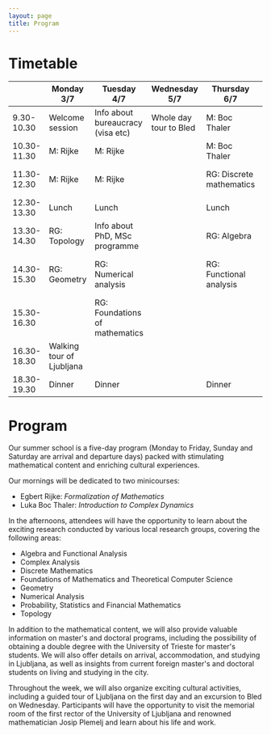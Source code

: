 ```yaml
---
layout: page
title: Program
---
```


# Timetable

<table>
  <thead>
    <tr>
      <th>&nbsp;</th>
      <th>Monday 3/7</th>
      <th>Tuesday 4/7</th>
      <th>Wednesday 5/7</th>
      <th>Thursday 6/7</th>
      <th>Friday 7/7</th>
    </tr>
  </thead>
  <tbody>
    <tr>
      <td>9.30-10.30</td>
      <td>Welcome session</td>
      <td>Info about bureaucracy (visa etc)</td>
      <td>Whole day tour to Bled</td>
      <td>M:         Boc Thaler</td>
      <td>M:         Boc Thaler</td>
    </tr>
    <tr>
      <td>10.30-11.30</td>
      <td>M:         Rijke</td>
      <td>M:         Rijke</td>
      <td>&nbsp;</td>
      <td>M:         Boc Thaler</td>
      <td>M:         Boc Thaler</td>
    </tr>
    <tr>
      <td>11.30-12.30</td>
      <td>M:         Rijke</td>
      <td>M:         Rijke</td>
      <td>&nbsp;</td>
      <td>RG:             Discrete mathematics</td>
      <td>Talk with international students</td>
    </tr>
    <tr>
      <td>12.30-13.30</td>
      <td>Lunch</td>
      <td>Lunch</td>
      <td>&nbsp;</td>
      <td>Lunch</td>
      <td>Lunch</td>
    </tr>
    <tr>
      <td>13.30-14.30</td>
      <td>RG:             Topology</td>
      <td>Info about PhD, MSc programme</td>
      <td>&nbsp;</td>
      <td>RG:             Algebra</td>
      <td>RG:             Complex analysis</td>
    </tr>
    <tr>
      <td>14.30-15.30</td>
      <td>RG:             Geometry</td>
      <td>RG:             Numerical analysis</td>
      <td>&nbsp;</td>
      <td>RG:             Functional analysis</td>
      <td>RG:             Probability and statistics</td>
    </tr>
    <tr>
      <td>15.30-16.30</td>
      <td>&nbsp;</td>
      <td>RG:             Foundations of mathematics</td>
      <td>&nbsp;</td>
      <td>&nbsp;</td>
      <td>Goodbye session</td>
    </tr>
    <tr>
      <td>16.30-18.30</td>
      <td>Walking tour of Ljubljana</td>
      <td>&nbsp;</td>
      <td>&nbsp;</td>
      <td>&nbsp;</td>
      <td>&nbsp;</td>
    </tr>
    <tr>
      <td>18.30-19.30</td>
      <td>Dinner</td>
      <td>Dinner</td>
      <td>&nbsp;</td>
      <td>Dinner</td>
      <td>Dinner</td>
    </tr>
  </tbody>
</table>


# Program

Our summer school is a five-day program (Monday to Friday, Sunday and Saturday are arrival and departure days) packed with stimulating mathematical content and enriching cultural experiences.

Our mornings will be dedicated to two minicourses:
- Egbert Rijke: *Formalization of Mathematics*
- Luka Boc Thaler: *Introduction to Complex Dynamics*

In the afternoons, attendees will have the opportunity to learn about the exciting research conducted by various local research groups, covering the following areas:
- Algebra and Functional Analysis
- Complex Analysis
- Discrete Mathematics
- Foundations of Mathematics and Theoretical Computer Science
- Geometry
- Numerical Analysis
- Probability, Statistics and Financial Mathematics
- Topology

In addition to the mathematical content, we will also provide valuable information on master's and doctoral programs, including the possibility of obtaining a double degree with the University of Trieste for master's students. We will also offer details on arrival, accommodation, and studying in Ljubljana, as well as insights from current foreign master's and doctoral students on living and studying in the city.

Throughout the week, we will also organize exciting cultural activities, including a guided tour of Ljubljana on the first day and an excursion to Bled on Wednesday. Participants will have the opportunity to visit the memorial room of the first rector of the University of Ljubljana and renowned mathematician Josip Plemelj and learn about his life and work.
